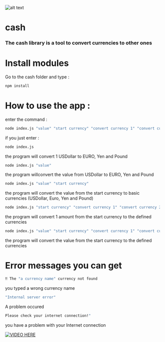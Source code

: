 ![alt text](https://www.gannett-cdn.com/-mm-/3b8b0abcb585d9841e5193c3d072eed1e5ce62bc/c=0-30-580-356/local/-/media/2018/02/24/USATODAY/usatsports/large-pile-of-hundred-dollar-bills-cash-money-savings-rich_large.jpg?width=3200&height=1680&fit=crop)


# cash
### The cash library is a tool to convert currencies to other ones

# Install modules
Go to the cash folder and type :
```sh
npm install
```

# How to use the app :
enter the command :
```sh
node index.js "value" "start currency" "convert currency 1" "convert currency 2" ... "convert currency N"
```

if you just enter :
  ```sh
  node index.js
  ```
  the program will convert 1 USDollar to EURO, Yen and Pound

  ```sh
  node index.js "value"
  ```
  the program willconvert the value from USDollar to EURO, Yen and Pound

  ```sh
  node index.js "value" "start currency"
  ```
  the program will convert the value from the start currency to basic currencies (USDollar, Euro, Yen and Pound)

  ```sh
  node index.js "start currency" "convert currency 1" "convert currency 2" ... "convert currency N"
  ```
  the program will convert 1 amount from the start currency to the defined currencies

  ```sh
  node index.js "value" "start currency" "convert currency 1" "convert currency 2" ... "convert currency N"
  ```
  the program will convert the value from the start currency to the defined currencies

# Error messages you can get
```sh
‼ The "a currency name" currency not found
```
you typed a wrong currency name

```sh
"Internal server error"
```
A problem occured

```sh
Please check your internet connection!"
```
you have a problem with your Internet connection

[![VIDEO HERE](https://i.ibb.co/86xvhcW/Capture-du-2019-03-04-11-09-24.png)](https://www.youtube.com/watch?v=eD2ZGW1NGJo)

